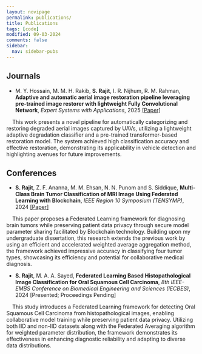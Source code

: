 ```yaml
---
layout: novipage
permalink: publications/
title: Publications
tags: [code]
modified: 09-03-2024
comments: false
sidebar:
  nav: sidebar-pubs
---
```



## Journals

+ M. Y. Hossain, M. M. H. Rakib, **S. Rajit**, I. R. Nijhum, R. M. Rahman, **Adaptive and automatic aerial image restoration pipeline leveraging pre-trained image restorer with lightweight Fully Convolutional Network**, *Expert Systems with Applications*, 2025 <a href="https://www.sciencedirect.com/science/article/abs/pii/S0957417424020773">[Paper]</a>

&nbsp;&nbsp;&nbsp;&nbsp;This work presents a novel pipeline for automatically categorizing and restoring degraded aerial images captured by UAVs, utilizing a lightweight adaptive degradation classifier and a pre-trained transformer-based restoration model. The system achieved high classification accuracy and effective restoration, demonstrating its applicability in vehicle detection and highlighting avenues for future improvements.


## Conferences

+  **S. Rajit**, Z. F. Ananna, M. M. Ehsan, N. N. Punom and S. Siddique, **Multi-Class Brain Tumor Classification of MRI Image Using Federated Learning with Blockchain**, *IEEE Region 10 Symposium (TENSYMP)*, 2024 <a href="https://ieeexplore.ieee.org/document/10752160">[Paper]</a>

&nbsp;&nbsp;&nbsp;&nbsp;This paper proposes a Federated Learning framework for diagnosing brain tumors while preserving patient data privacy through secure model parameter sharing facilitated by Blockchain technology. Building upon my undergraduate dissertation, this research extends the previous work by using an efficient and accelerated weighted average aggregation method, the framework achieved impressive accuracy in classifying four tumor types, showcasing its efficiency and potential for collaborative medical diagnosis.


+ **S. Rajit**, M. A. A. Sayed, **Federated Learning Based Histopathological Image Classification for Oral Squamous Cell Carcinoma**, *8th IEEE-EMBS Conference on Biomedical Engineering and Sciences (IECBES)*, 2024 [Presented; Proceedings Pending]

&nbsp;&nbsp;&nbsp;&nbsp;This study introduces a Federated Learning framework for detecting Oral Squamous Cell Carcinoma from histopathological images, enabling collaborative model training while preserving patient data privacy. Utilizing both IID and non-IID datasets along with the Federated Averaging algorithm for weighted parameter distribution, the framework demonstrates its effectiveness in enhancing diagnostic reliability and adapting to diverse data distributions.










